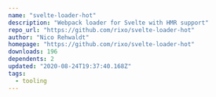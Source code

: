 ```yaml
---
name: "svelte-loader-hot"
description: "Webpack loader for Svelte with HMR support"
repo_url: "https://github.com/rixo/svelte-loader-hot"
author: "Nico Rehwaldt"
homepage: "https://github.com/rixo/svelte-loader-hot"
downloads: 196
dependents: 2
updated: "2020-08-24T19:37:40.168Z"
tags: 
  - tooling
---
```

